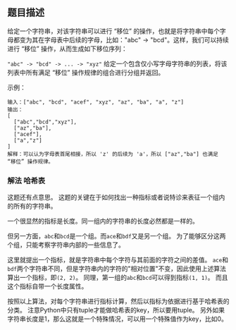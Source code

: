 ## 题目描述
给定一个字符串，对该字符串可以进行 “移位” 的操作，也就是将字符串中每个字母都变为其在字母表中后续的字母，比如："abc" -> "bcd"。这样，我们可以持续进行 “移位” 操作，从而生成如下移位序列：

`"abc" -> "bcd" -> ... -> "xyz"`
给定一个包含仅小写字母字符串的列表，将该列表中所有满足 “移位” 操作规律的组合进行分组并返回。

示例：
```
输入：["abc", "bcd", "acef", "xyz", "az", "ba", "a", "z"]
输出：
[
  ["abc","bcd","xyz"],
  ["az","ba"],
  ["acef"],
  ["a","z"]
]
解释：可以认为字母表首尾相接，所以 'z' 的后续为 'a'，所以 ["az","ba"] 也满足 “移位” 操作规律。
```

### 解法 哈希表
这题还有点意思。
这题的关键在于如何找出一种指标或者说特诊来表征一个组内的所有的字符串。

一个很显然的指标是长度。同一组内的字符串的长度必然都是一样的。

但另一方面，`abc`和`bcd`是一个组。而`ace`和`bdf`又是另一个组。
为了能够区分这两个组，只能考察字符串内部的一些信息了。

这里就提出一个指标，就是字符串中每个字符与其前面的字符之间的差值。
`ace`和`bdf`两个字符串不同，但是字符串内的字符的"相对位置"不变，因此使用上述算法算出一个指标，即`(2, 2)`。
同理，第一组的`abc`和`bcd`可以得到指标`(1, 1)`。
而且这个指标自带一个长度属性。

按照以上算法，对每个字符串进行指标计算，然后以指标为依据进行基于哈希表的分类。
注意Python中只有tuple才能做哈希表的key，所以要用tuple。
另外如果字符串长度是1，那么这就是一个特殊情况，可以用一个特殊值作为key，比如0。